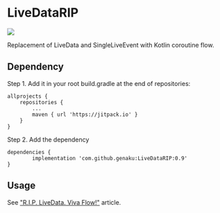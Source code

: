 # LiveDataRIP

[![](https://jitpack.io/v/genaku/LiveDataRIP.svg)](https://jitpack.io/#genaku/LiveDataRIP)

Replacement of LiveData and SingleLiveEvent with Kotlin coroutine flow.

## Dependency


Step 1. Add it in your root build.gradle at the end of repositories:

	allprojects {
		repositories {
			...
			maven { url 'https://jitpack.io' }
		}
	}

Step 2. Add the dependency

	dependencies {
	        implementation 'com.github.genaku:LiveDataRIP:0.9'
	}


## Usage
See ["R.I.P. LiveData. Viva Flow!"](https://medium.com/@fenix0gk/livedata-r-i-p-viva-flow-c13461fd2c6b) article.
